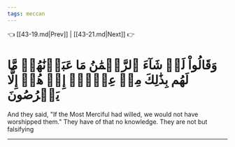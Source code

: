 ```yaml
---
tags: meccan
---
```


👈 [[43-19.md|Prev]] | [[43-21.md|Next]] 👉

# وَقَالُواْ لَوۡ شَآءَ ٱلرَّحۡمَٰنُ مَا عَبَدۡنَٰهُمۗ مَّا لَهُم بِذَٰلِكَ مِنۡ عِلۡمٍۖ إِنۡ هُمۡ إِلَّا يَخۡرُصُونَ

And they said, "If the Most Merciful had willed, we would not have worshipped them." They have of that no knowledge. They are not but falsifying

---

